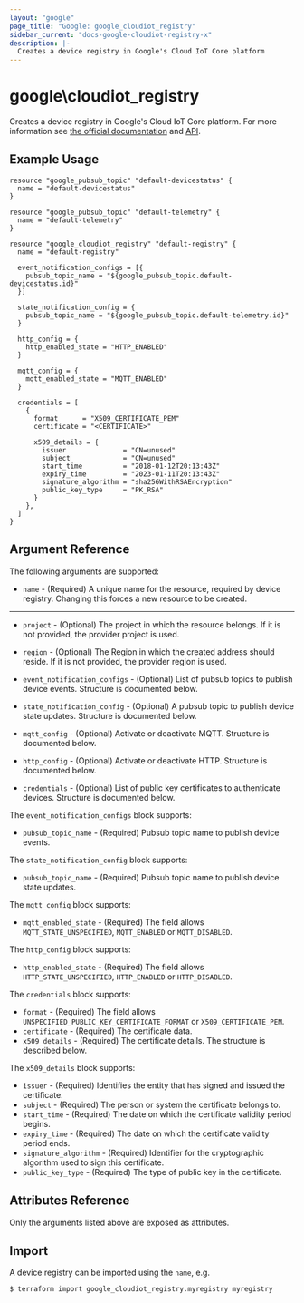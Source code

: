 ```yaml
---
layout: "google"
page_title: "Google: google_cloudiot_registry"
sidebar_current: "docs-google-cloudiot-registry-x"
description: |-
  Creates a device registry in Google's Cloud IoT Core platform
---
```


# google\cloudiot\_registry

 Creates a device registry in Google's Cloud IoT Core platform. For more information see
[the official documentation](https://cloud.google.com/iot/docs/) and
[API](https://cloud.google.com/iot/docs/reference/rest/v1/projects.locations.registries).


## Example Usage

```hcl
resource "google_pubsub_topic" "default-devicestatus" {
  name = "default-devicestatus"
}

resource "google_pubsub_topic" "default-telemetry" {
  name = "default-telemetry"
}

resource "google_cloudiot_registry" "default-registry" {
  name = "default-registry"

  event_notification_configs = [{
    pubsub_topic_name = "${google_pubsub_topic.default-devicestatus.id}"
  }]

  state_notification_config = {
    pubsub_topic_name = "${google_pubsub_topic.default-telemetry.id}"
  }

  http_config = {
    http_enabled_state = "HTTP_ENABLED"
  }

  mqtt_config = {
    mqtt_enabled_state = "MQTT_ENABLED"
  }

  credentials = [
    {
      format      = "X509_CERTIFICATE_PEM"
      certificate = "<CERTIFICATE>"

      x509_details = {
        issuer              = "CN=unused"
        subject             = "CN=unused"
        start_time          = "2018-01-12T20:13:43Z"
        expiry_time         = "2023-01-11T20:13:43Z"
        signature_algorithm = "sha256WithRSAEncryption"
        public_key_type     = "PK_RSA"
      }
    },
  ]
}
```

## Argument Reference

The following arguments are supported:

* `name` - (Required) A unique name for the resource, required by device registry.
    Changing this forces a new resource to be created.

- - -

* `project` - (Optional) The project in which the resource belongs. If it
    is not provided, the provider project is used.

* `region` - (Optional) The Region in which the created address should reside. If it is not provided, the provider region is used.

* `event_notification_configs` - (Optional) List of pubsub topics to publish device events. Structure is documented below.

* `state_notification_config` - (Optional) A pubsub topic to publish device state updates. Structure is documented below.

* `mqtt_config` - (Optional) Activate or deactivate MQTT. Structure is documented below.
* `http_config` - (Optional) Activate or deactivate HTTP. Structure is documented below.

* `credentials` - (Optional) List of public key certificates to authenticate devices. Structure is documented below. 


The `event_notification_configs` block supports:

* `pubsub_topic_name` - (Required) Pubsub topic name to publish device events.

The `state_notification_config` block supports:

* `pubsub_topic_name` - (Required) Pubsub topic name to publish device state updates.

The `mqtt_config` block supports:

* `mqtt_enabled_state` - (Required) The field allows `MQTT_STATE_UNSPECIFIED`, `MQTT_ENABLED` or `MQTT_DISABLED`.

The `http_config` block supports:

* `http_enabled_state` - (Required) The field allows `HTTP_STATE_UNSPECIFIED`, `HTTP_ENABLED` or `HTTP_DISABLED`.

The `credentials` block supports:

* `format` - (Required) The field allows `UNSPECIFIED_PUBLIC_KEY_CERTIFICATE_FORMAT` or `X509_CERTIFICATE_PEM`.
* `certificate` - (Required) The certificate data.
* `x509_details` - (Required) The certificate details. The structure is described below.

The `x509_details` block supports:
* `issuer` - (Required) Identifies the entity that has signed and issued the certificate.
* `subject` - (Required) The person or system the certificate belongs to.
* `start_time` - (Required) The date on which the certificate validity period begins.
* `expiry_time` - (Required) The date on which the certificate validity period ends.
* `signature_algorithm` - (Required) Identifier for the cryptographic algorithm used to sign this certificate.
* `public_key_type` - (Required) The type of public key in the certificate.

## Attributes Reference

Only the arguments listed above are exposed as attributes.

## Import

A device registry can be imported using the `name`, e.g.

```
$ terraform import google_cloudiot_registry.myregistry myregistry
```
